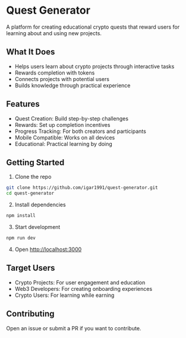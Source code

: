 # Quest Generator

A platform for creating educational crypto quests that reward users for learning about and using new projects.

## What It Does

- Helps users learn about crypto projects through interactive tasks
- Rewards completion with tokens
- Connects projects with potential users
- Builds knowledge through practical experience

## Features

- Quest Creation: Build step-by-step challenges
- Rewards: Set up completion incentives
- Progress Tracking: For both creators and participants
- Mobile Compatible: Works on all devices
- Educational: Practical learning by doing

## Getting Started

1. Clone the repo

```bash
git clone https://github.com/igar1991/quest-generator.git
cd quest-generator
```

2. Install dependencies

```bash
npm install
```

3. Start development

```bash
npm run dev
```

4. Open [http://localhost:3000](http://localhost:3000)

## Target Users

- Crypto Projects: For user engagement and education
- Web3 Developers: For creating onboarding experiences
- Crypto Users: For learning while earning

## Contributing

Open an issue or submit a PR if you want to contribute.
